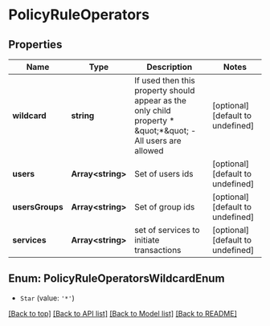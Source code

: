 # PolicyRuleOperators

## Properties

|Name | Type | Description | Notes|
|------------ | ------------- | ------------- | -------------|
|**wildcard** | **string** | If used then this property should appear as the only child property * \&quot;*\&quot; - All users are allowed  | [optional] [default to undefined]|
|**users** | **Array&lt;string&gt;** | Set of users ids | [optional] [default to undefined]|
|**usersGroups** | **Array&lt;string&gt;** | Set of group ids | [optional] [default to undefined]|
|**services** | **Array&lt;string&gt;** | set of services to initiate transactions | [optional] [default to undefined]|


## Enum: PolicyRuleOperatorsWildcardEnum


* `Star` (value: `'*'`)





[[Back to top]](#) [[Back to API list]](../../README.md#documentation-for-api-endpoints) [[Back to Model list]](../../README.md#documentation-for-models) [[Back to README]](../../README.md)
